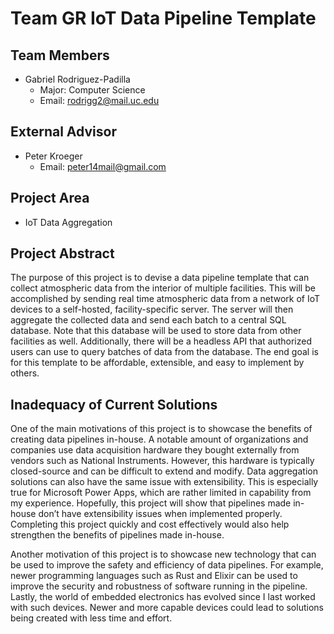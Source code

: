 # Team GR IoT Data Pipeline Template

## Team Members
- Gabriel Rodriguez-Padilla
  - Major: Computer Science
  - Email: rodrigg2@mail.uc.edu

## External Advisor
- Peter Kroeger
  - Email: peter14mail@gmail.com

## Project Area
- IoT Data Aggregation

## Project Abstract
The purpose of this project is to devise a data pipeline template that can collect atmospheric data from the interior of multiple facilities. This will be accomplished by sending real time atmospheric data from a network of IoT devices to a self-hosted, facility-specific server. The server will then aggregate the collected data and send each batch to a central SQL database. Note that this database will be used to store data from other facilities as well. Additionally, there will be a headless  API that authorized users can use to query batches of data from the database. The end goal is for this template to be affordable, extensible, and easy to implement by others.

## Inadequacy of Current Solutions
One of the main motivations of this project is to showcase the benefits of creating data pipelines in-house. A notable amount of organizations and companies use data acquisition hardware they bought externally from vendors such as National Instruments. However, this hardware is typically closed-source and can be difficult to extend and modify. Data aggregation solutions can also have the same issue with extensibility. This is especially true for Microsoft Power Apps, which are rather limited in capability from my experience. Hopefully, this project will show that pipelines made in-house don’t have extensibility issues when implemented properly. Completing this project quickly and cost effectively would also help strengthen the benefits of pipelines made in-house.  

Another motivation of this project is to showcase new technology that can be used to improve the safety and efficiency of data pipelines. For example, newer programming languages such as Rust and Elixir can be used to improve the security and robustness of software running in the pipeline. Lastly, the world of embedded electronics has evolved since I last worked with such devices. Newer and more capable devices could lead to solutions being created with less time and effort.

